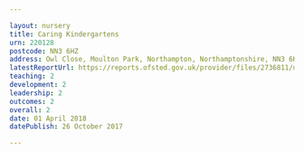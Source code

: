```yaml
---

layout: nursery
title: Caring Kindergartens
urn: 220128
postcode: NN3 6HZ
address: Owl Close, Moulton Park, Northampton, Northamptonshire, NN3 6HZ
latestReportUrl: https://reports.ofsted.gov.uk/provider/files/2736811/urn/220128.pdf
teaching: 2
development: 2
leadership: 2
outcomes: 2
overall: 2
date: 01 April 2018 
datePublish: 26 October 2017

---
```


